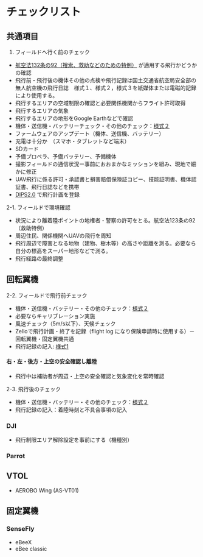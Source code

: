 # チェックリスト

## 共通項目
1. フィールドへ行く前のチェック
 * [航空法132条の92（捜索、救助などのための特例）](https://www.mlit.go.jp/common/001110204.pdf) が適用する飛行かどうかの確認
 * 飛行前・飛行後の機体その他の点検や飛行記録は国土交通省航空局安全部の無人航空機の飛行日誌　様式１、様式２，様式３を紙媒体または電磁的記録により使用する。
 * 飛行するエリアの空域制限の確認と必要関係機関からフライト許可取得
 * 飛行するエリアの気象
 * 飛行するエリアの地形をGoogle Earthなどで確認
 * 機体・送信機・バッテリーチェック・その他のチェック：[様式２](https://github.com/japanflyinglabs/docs4dronebirds/blob/master/checklist/%E6%A7%98%E5%BC%8F2%E6%97%A5%E5%B8%B8%E7%82%B9%E6%A4%9C.pdf)
 * ファームウェアのアップデート（機体、送信機、バッテリー）
 * 充電は十分か　（スマホ・タブレットなど端末）
 * SDカード
 * 予備プロペラ、予備バッテリー、予備機体
 * 撮影フィールドの通信状況ー事前におおまかなミッションを組み、現地で細かに修正
 * UAV飛行に係る許可・承認書と損害賠償保険証コピー、技能証明書、機体認証書、飛行日誌などを携帯
 * [DIPS2.0](https://www.ossportal.dips.mlit.go.jp/portal/top/) で飛行計画を登録
   
2-1. フィールドで環境確認 
 * 状況により離着陸ポイントの地権者・警察の許可をとる。航空法123条の92（救助特例）
 * 周辺住民、関係機関へUAVの飛行を周知 
 * 飛行周辺で障害となる地物（建物、樹木等）の高さや距離を測る。必要なら自分の標高をスーパー地形などで測る。
 * 飛行経路の最終調整


## 回転翼機
2-2. フィールドで飛行前チェック
 * 機体・送信機・バッテリー・その他のチェック：[様式２](https://github.com/japanflyinglabs/docs4dronebirds/blob/master/checklist/%E6%A7%98%E5%BC%8F2%E6%97%A5%E5%B8%B8%E7%82%B9%E6%A4%9C.pdf) 
 * 必要ならキャリブレーション実施
 * 風速チェック（5m/s以下）、天候チェック
 * Zelloで飛行計画・終了を記録（flight log になり保険申請時に使用する）－　回転翼機・固定翼機共通
 * 飛行記録の記入: [様式1](https://github.com/japanflyinglabs/docs4dronebirds/blob/master/checklist/%E6%A7%98%E5%BC%8F1%E9%A3%9B%E8%A1%8C%E8%A8%98%E9%8C%B2.pdf)

 #### 右・左・後方・上空の安全確認し離陸
 * 飛行中は補助者が周辺・上空の安全確認と気象変化を常時確認
 
 2-3. 飛行後のチェック
  * 機体・送信機・バッテリー・その他のチェック：[様式２](https://github.com/japanflyinglabs/docs4dronebirds/blob/master/checklist/%E6%A7%98%E5%BC%8F2%E6%97%A5%E5%B8%B8%E7%82%B9%E6%A4%9C.pdf) 
  * 飛行記録の記入：着陸時刻と不具合事項の記入
    
   
### DJI
* 飛行制限エリア解除設定を事前にする（機種別）

### Parrot

## VTOL
* AEROBO Wing (AS-VT01)


## 固定翼機
### SenseFly
* eBeeX
* eBee classic
